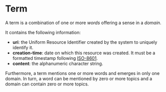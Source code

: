 # Term
A term is a combination of one or more *words* offering a sense in a *domain*. 

It contains the following information: 
* **uri**: the Uniform Resource Identifier created by the system to uniquely identify it. 
* **creation-time**:  date  on  which  this  resource  was  created.  It  must  be  a  formatted  timestamp  following [ISO-8601](http://www.iso.org/iso/home/standards/iso8601.htm). 
* **content**: the alphanumeric character string. 

Furthermore, a term mentions one or more words and emerges in only one domain. In turn, a word can be mentioned by zero or more topics and a domain can contain zero or more topics.


